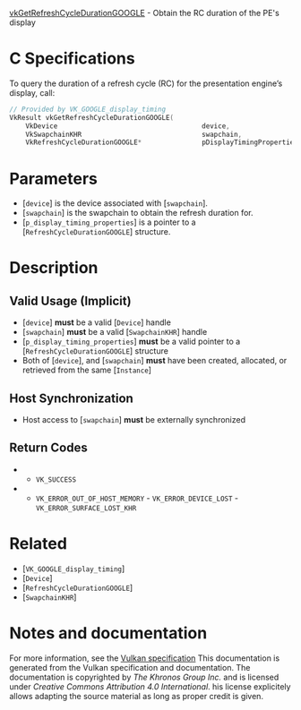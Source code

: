 [vkGetRefreshCycleDurationGOOGLE](https://www.khronos.org/registry/vulkan/specs/1.3-extensions/man/html/vkGetRefreshCycleDurationGOOGLE.html) - Obtain the RC duration of the PE's display

# C Specifications
To query the duration of a refresh cycle (RC) for the presentation engine’s
display, call:
```c
// Provided by VK_GOOGLE_display_timing
VkResult vkGetRefreshCycleDurationGOOGLE(
    VkDevice                                    device,
    VkSwapchainKHR                              swapchain,
    VkRefreshCycleDurationGOOGLE*               pDisplayTimingProperties);
```

# Parameters
- [`device`] is the device associated with [`swapchain`].
- [`swapchain`] is the swapchain to obtain the refresh duration for.
- [`p_display_timing_properties`] is a pointer to a [`RefreshCycleDurationGOOGLE`] structure.

# Description
## Valid Usage (Implicit)
-  [`device`] **must**  be a valid [`Device`] handle
-  [`swapchain`] **must**  be a valid [`SwapchainKHR`] handle
-  [`p_display_timing_properties`] **must**  be a valid pointer to a [`RefreshCycleDurationGOOGLE`] structure
-    Both of [`device`], and [`swapchain`] **must**  have been created, allocated, or retrieved from the same [`Instance`]

## Host Synchronization
- Host access to [`swapchain`] **must**  be externally synchronized

## Return Codes
*   - `VK_SUCCESS` 
*   - `VK_ERROR_OUT_OF_HOST_MEMORY`  - `VK_ERROR_DEVICE_LOST`  - `VK_ERROR_SURFACE_LOST_KHR`

# Related
- [`VK_GOOGLE_display_timing`]
- [`Device`]
- [`RefreshCycleDurationGOOGLE`]
- [`SwapchainKHR`]

# Notes and documentation
For more information, see the [Vulkan specification](https://www.khronos.org/registry/vulkan/specs/1.3-extensions/html/vkspec.html)
This documentation is generated from the Vulkan specification and documentation.
The documentation is copyrighted by *The Khronos Group Inc.* and is licensed under *Creative Commons Attribution 4.0 International*.
his license explicitely allows adapting the source material as long as proper credit is given.
        